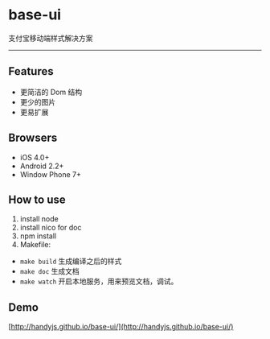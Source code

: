 # base-ui

支付宝移动端样式解决方案
___

## Features

* 更简洁的 Dom 结构
* 更少的图片
* 更易扩展

## Browsers

* iOS 4.0+
* Android 2.2+
* Window Phone 7+

## How to use

1. install node
2. install nico for doc
3. npm install
4. Makefile:
  * `make build` 生成编译之后的样式
  * `make doc` 生成文档
  * `make watch` 开启本地服务，用来预览文档，调试。

## Demo

[http://handyjs.github.io/base-ui/](http://handyjs.github.io/base-ui/)
